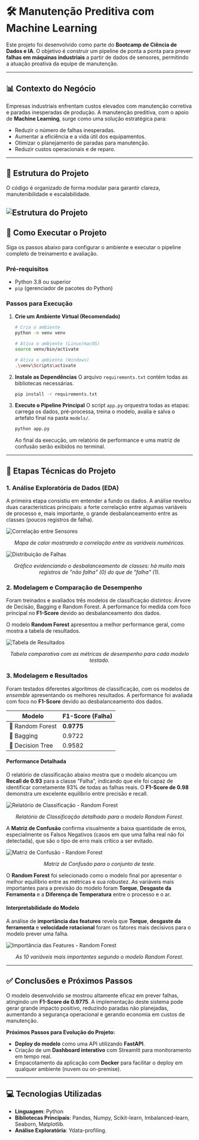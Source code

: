 # 🛠️ Manutenção Preditiva com Machine Learning

Este projeto foi desenvolvido como parte do **Bootcamp de Ciência de Dados e IA**. O objetivo é construir um pipeline de ponta a ponta para prever **falhas em máquinas industriais** a partir de dados de sensores, permitindo a atuação proativa da equipe de manutenção.

---

## 📊 Contexto do Negócio

Empresas industriais enfrentam custos elevados com manutenção corretiva e paradas inesperadas de produção. A manutenção preditiva, com o apoio de **Machine Learning**, surge como uma solução estratégica para:

-   Reduzir o número de falhas inesperadas.
-   Aumentar a eficiência e a vida útil dos equipamentos.
-   Otimizar o planejamento de paradas para manutenção.
-   Reduzir custos operacionais e de reparo.

---

## 📂 Estrutura do Projeto

O código é organizado de forma modular para garantir clareza, manutenibilidade e escalabilidade.

![Estrutura do Projeto](assets/estrutura.PNG)
---

## 🚀 Como Executar o Projeto

Siga os passos abaixo para configurar o ambiente e executar o pipeline completo de treinamento e avaliação.

### Pré-requisitos
* Python 3.8 ou superior
* `pip` (gerenciador de pacotes do Python)

### Passos para Execução

1.  **Crie um Ambiente Virtual (Recomendado)**
    ```bash
    # Cria o ambiente
    python -m venv venv

    # Ativa o ambiente (Linux/macOS)
    source venv/bin/activate

    # Ativa o ambiente (Windows)
    .\venv\Scripts\activate
    ```

2.  **Instale as Dependências**
    O arquivo `requirements.txt` contém todas as bibliotecas necessárias.
    ```bash
    pip install -r requirements.txt
    ```

3.  **Execute o Pipeline Principal**
    O script `app.py` orquestra todas as etapas: carrega os dados, pré-processa, treina o modelo, avalia e salva o artefato final na pasta `models/`.
    ```bash
    python app.py
    ```
    Ao final da execução, um relatório de performance e uma matriz de confusão serão exibidos no terminal.

---

## 🔬 Etapas Técnicas do Projeto

### 1. Análise Exploratória de Dados (EDA)

A primeira etapa consistiu em entender a fundo os dados. A análise revelou duas características principais: a forte correlação entre algumas variáveis de processo e, mais importante, o grande desbalanceamento entre as classes (poucos registros de falha).

![Correlação entre Sensores](assets/correlacoes.png)
*<p align="center">Mapa de calor mostrando a correlação entre as variáveis numéricas.</p>*

![Distribuição de Falhas](assets/DistribuiçãodeFalhasdaMáquinaportipo.png)
*<p align="center">Gráfico evidenciando o desbalanceamento de classes: há muito mais registros de "não falha" (0) do que de "falha" (1).</p>*

### 2. Modelagem e Comparação de Desempenho

Foram treinados e avaliados três modelos de classificação distintos: Árvore de Decisão, Bagging e Random Forest. A performance foi medida com foco principal no **F1-Score** devido ao desbalanceamento dos dados.

O modelo **Random Forest** apresentou a melhor performance geral, como mostra a tabela de resultados.

![Tabela de Resultados](assets/tabela_1.png)
*<p align="center">Tabela comparativa com as métricas de desempenho para cada modelo testado.</p>*

### 3. Modelagem e Resultados
Foram testados diferentes algoritmos de classificação, com os modelos de *ensemble* apresentando os melhores resultados. A performance foi avaliada com foco no **F1-Score** devido ao desbalanceamento dos dados.

| Modelo          | F1-Score (Falha) |
|-----------------|------------------|
| 🌲 Random Forest | **0.9775** |
| 🧩 Bagging      | 0.9722           |
| 🌳 Decision Tree| 0.9582           |

#### Performance Detalhada

O relatório de classificação abaixo mostra que o modelo alcançou um **Recall de 0.93** para a classe "Falha", indicando que ele foi capaz de identificar corretamente 93% de todas as falhas reais. O **F1-Score de 0.98** demonstra um excelente equilíbrio entre precisão e recall.

![Relatório de Classificação - Random Forest](assets/tabela_4.png)
*<p align="center">Relatório de Classificação detalhado para o modelo Random Forest.</p>*

A **Matriz de Confusão** confirma visualmente a baixa quantidade de erros, especialmente os Falsos Negativos (casos em que uma falha real não foi detectada), que são o tipo de erro mais crítico a ser evitado.

![Matriz de Confusão - Random Forest](assets/rd_matrix.png)
*<p align="center">Matriz de Confusão para o conjunto de teste.</p>*

O **Random Forest** foi selecionado como o modelo final por apresentar o melhor equilíbrio entre as métricas e sua robustez. As variáveis mais importantes para a previsão do modelo foram **Torque**, **Desgaste da Ferramenta** e a **Diferença de Temperatura** entre o processo e o ar.

#### Interpretabilidade do Modelo

A análise de **importância das features** revela que **Torque**, **desgaste da ferramenta** e **velocidade rotacional** foram os fatores mais decisivos para o modelo prever uma falha.

![Importância das Features - Random Forest](assets/fi_rf.png)
*<p align="center">As 10 variáveis mais importantes segundo o modelo Random Forest.</p>*

---

## ✅ Conclusões e Próximos Passos

O modelo desenvolvido se mostrou altamente eficaz em prever falhas, atingindo um **F1-Score de 0.9775**. A implementação deste sistema pode gerar grande impacto positivo, reduzindo paradas não planejadas, aumentando a segurança operacional e gerando economia em custos de manutenção.

**Próximos Passos para Evolução do Projeto:**
-   **Deploy do modelo** como uma API utilizando **FastAPI**.
-   Criação de um **Dashboard interativo** com Streamlit para monitoramento em tempo real.
-   Empacotamento da aplicação com **Docker** para facilitar o deploy em qualquer ambiente (nuvem ou on-premise).

---

## 💻 Tecnologias Utilizadas

-   **Linguagem**: Python
-   **Bibliotecas Principais**: Pandas, Numpy, Scikit-learn, Imbalanced-learn, Seaborn, Matplotlib.
-   **Análise Exploratória**: Ydata-profiling.
